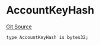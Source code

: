 # AccountKeyHash
[Git Source](https://github.com/Uniswap/minimal-delegation/blob/1457ed9d5e0382ab8547f6bc36a3738475e8b5fe/src/hooks/shared/AccountKeyHashLib.sol)


```solidity
type AccountKeyHash is bytes32;
```


